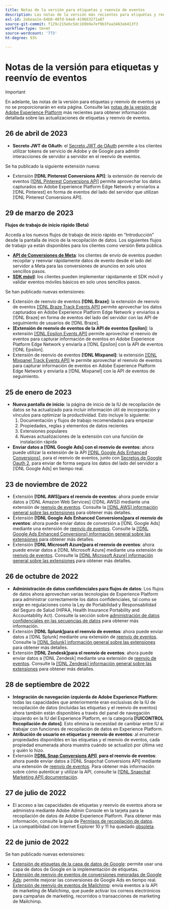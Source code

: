 ```yaml
---
title: Notas de la versión para etiquetas y reenvío de eventos
description: Las notas de la versión más recientes para etiquetas y reenvío de eventos de Adobe Experience Platform.
exl-id: 2ebeaa1e-64b8-48fd-b4e8-419663271a87
source-git-commit: f129c215ebc5dc169b9a7ef9b3faa3463ab413f3
workflow-type: tm+mt
source-wordcount: '773'
ht-degree: 93%

---
```


# Notas de la versión para etiquetas y reenvío de eventos

>[!IMPORTANT]
>
>En adelante, las notas de la versión para etiquetas y reenvío de eventos ya no se proporcionarán en esta página. Consulte las [notas de la versión de Adobe Experience Platform](https://experienceleague.adobe.com/es/docs/experience-platform/release-notes/latest#data-collection) más recientes para obtener información detallada sobre las actualizaciones de etiquetas y reenvío de eventos.

## 26 de abril de 2023

* **Secreto JWT de OAuth**: el [Secreto JWT de OAuth](https://experienceleague.adobe.com/es/docs/experience-platform/tags/event-forwarding/secrets) permite a los clientes utilizar tokens de servicio de Adobe y de Google para admitir interacciones de servidor a servidor en el reenvío de eventos.

Se ha publicado la siguiente extensión nueva:

* Extensión **[!DNL Pinterest Conversions API]**: la extensión de reenvío de eventos [[!DNL Pinterest Conversions API]](https://experienceleague.adobe.com/docs/experience-platform/tags/extensions/server/pinterest/overview.html?lang=es) permite aprovechar los datos capturados en Adobe Experience Platform Edge Network y enviarlos a [!DNL Pinterest] en forma de eventos del lado del servidor que utilizan [!DNL Pinterest Conversions API].

## 29 de marzo de 2023

**Flujos de trabajo de inicio rápido (Beta)**

Acceda a los nuevos flujos de trabajo de inicio rápido en “Introducción” desde la pantalla de inicio de la recopilación de datos. Los siguientes flujos de trabajo ya están disponibles para los clientes como versión Beta pública.
* **[API de Conversiones de Meta](https://experienceleague.adobe.com/es/docs/experience-platform/tags/extensions/server/meta/overview#quick-start)**: los clientes de envío de eventos pueden recopilar y reenviar rápidamente datos de evento desde el lado del servidor a Meta para las conversiones de anuncios en solo unos sencillos pasos.
* **[SDK móvil](https://developer.adobe.com/client-sdks/documentation/)**: los clientes pueden implementar rápidamente el SDK móvil y validar eventos móviles básicos en solo unos sencillos pasos.

Se han publicado nuevas extensiones:

* Extensión de reenvío de eventos **[!DNL Braze]**: la extensión de reenvío de eventos [[!DNL Braze Track Events API]](https://experienceleague.adobe.com/docs/experience-platform/tags/extensions/server/braze/overview.html?lang=es) permite aprovechar los datos capturados en Adobe Experience Platform Edge Network y enviarlos a [!DNL Braze] en forma de eventos del lado del servidor con las API de seguimiento de usuarios de [!DNL Braze].
* **[Extensión de reenvío de eventos de la API de eventos Epsilon]**: la extensión [[!DNL Epsilon Events API]](https://experienceleague.adobe.com/docs/experience-platform/tags/extensions/server/braze/overview.html?lang=es) permite aprovechar el reenvío de eventos para capturar información de eventos en Adobe Experience Platform Edge Network y enviarla a [!DNL Epsilon] con la API de eventos [!DNL Epsilon].
* Extensión de reenvío de eventos **[!DNL Mixpanel]**: la extensión [[!DNL Mixpanel Track Events API]](https://experienceleague.adobe.com/docs/experience-platform/tags/extensions/server/braze/overview.html?lang=es) le permite aprovechar el reenvío de eventos para capturar información de eventos en Adobe Experience Platform Edge Network y enviarla a [!DNL Mixpanel] con la API de eventos de seguimiento.

## 25 de enero de 2023

* **Nueva pantalla de inicio**: la página de inicio de la IU de recopilación de datos se ha actualizado para incluir información útil de incorporación y vínculos para optimizar la productividad. Esto incluye lo siguiente:
   1. Documentación y flujos de trabajo recomendados para empezar
   1. Propiedades, reglas y elementos de datos recientes
   1. Extensiones populares
   1. Nuevas actualizaciones de la extensión con una función de instalación rápida
* **Enviar datos a [!DNL Google Ads] con el reenvío de eventos**: ahora puede utilizar la extensión de la API [[!DNL Google Ads Enhanced Conversions] &#x200B;](../extensions/server/google-ads-enhanced-conversions/overview.md) para el reenvío de eventos, junto con [Secretos de Google Oauth 2](../ui/event-forwarding/secrets.md#google-oauth2), para enviar de forma segura los datos del lado del servidor a [!DNL Google Ads] en tiempo real.

## 23 de noviembre de 2022

* Extensión **[!DNL AWS]para el reenvío de eventos**: ahora puede enviar datos a [!DNL Amazon Web Services] ([!DNL AWS]) mediante una extensión de [reenvío de eventos](../../tags/ui/event-forwarding/overview.md). Consulte la [[!DNL AWS] información general sobre las extensiones](../../tags/extensions/server/aws/overview.md) para obtener más detalles.
* Extensión **[!DNL Google Ads Enhanced Conversions]para el reenvío de eventos**: ahora puede enviar datos de conversión a [!DNL Google Ads] mediante una extensión de [reenvío de eventos](../../tags/ui/event-forwarding/overview.md). Consulte la [[!DNL Google Ads Enhanced Conversions] información general sobre las extensiones](../../tags/extensions/server/google-ads-enhanced-conversions/overview.md) para obtener más detalles.
* Extensión **[!DNL Microsoft Azure]para el reenvío de eventos**: ahora puede enviar datos a [!DNL Microsoft Azure] mediante una extensión de [reenvío de eventos](../../tags/ui/event-forwarding/overview.md). Consulte la [[!DNL Microsoft Azure] información general sobre las extensiones](../../tags/extensions/server/azure/overview.md) para obtener más detalles.

## 26 de octubre de 2022

* **Administración de datos confidenciales para flujos de datos**: Los flujos de datos ahora aprovechan varias tecnologías de Experience Platform para administrar correctamente los datos confidenciales, tal como se exige en regulaciones como la Ley de Portabilidad y Responsabilidad del Seguro de Salud (HIPAA, Health Insurance Portability and Accountability Act). Consulte la sección sobre [administración de datos confidenciales en las secuencias de datos](../../datastreams/overview.md#sensitive) para obtener más información.
* Extensión **[!DNL Splunk]para el reenvío de eventos**: ahora puede enviar datos a [!DNL Splunk] mediante una extensión de [reenvío de eventos](../ui/event-forwarding/overview.md). Consulte la [[!DNL Splunk] información general sobre las extensiones](../extensions/server/splunk/overview.md) para obtener más detalles.
* Extensión **[!DNL Zendesk]para el reenvío de eventos**: ahora puede enviar datos a [!DNL Zendesk] mediante una extensión de [reenvío de eventos](../ui/event-forwarding/overview.md). Consulte la [[!DNL Zendesk] información general sobre las extensiones](../extensions/server/zendesk/overview.md) para obtener más detalles.

## 28 de septiembre de 2022

* **Integración de navegación izquierda de Adobe Experience Platform**: todas las capacidades que anteriormente eran exclusivas de la IU de recopilación de datos (incluidas las etiquetas y el reenvío de eventos) ahora también están disponibles a través del panel de navegación izquierdo en la IU del Experience Platform, en la categoría **[!UICONTROL Recopilación de datos]**. Esto elimina la necesidad de cambiar entre IU al trabajar con funciones de recopilación de datos en Experience Platform.
* **Atribución de usuario en etiquetas y reenvío de eventos**: al enumerar propiedades disponibles en las etiquetas y el reenvío de eventos, cada propiedad enumerada ahora muestra cuándo se actualizó por última vez y quién lo hizo.
* Extensión **[[!DNL Snap Conversions API] &#x200B;](https://exchange.adobe.com/apps/ec/108550) para el reenvío de eventos**: ahora puede enviar datos a [!DNL Snapchat Conversions API] mediante una extensión de [reenvío de eventos](../../tags/ui/event-forwarding/overview.md). Para obtener más información sobre cómo autenticar y utilizar la API, consulte la [[!DNL Snapchat Marketing API] documentación](https://marketingapi.snapchat.com/docs/conversion.html).

## 27 de julio de 2022

* El acceso a las capacidades de etiquetas y reenvío de eventos ahora se administra mediante Adobe Admin Console en la tarjeta para la recopilación de datos de Adobe Experience Platform. Para obtener más información, consulte la guía de [Permisos de recopilación de datps](../../collection/permissions.md).
* La compatibilidad con Internet Explorer 10 y 11 ha quedado [obsoleta](../ie-deprecation.md).

## 22 de junio de 2022

Se han publicado nuevas extensiones:

* [Extensión de etiquetas de la capa de datos de Google](../extensions/client/google-data-layer/overview.md): permite usar una capa de datos de Google en la implementación de etiquetas.
* [Extensión de reenvío de eventos de conversiones mejoradas de Google Ads](https://partners.adobe.com/exchangeprogram/experiencecloud/exchange.details.108630.html): permite mejorar las conversiones de Google Ads en tiempo real.
* [Extensión de reenvío de eventos de Mailchimp](../extensions/server/mailchimp/overview.md): envía eventos a la API de marketing de Mailchimp, que puede activar los correos electrónicos para campañas de marketing, recorridos o transacciones de marketing de Mailchimp.